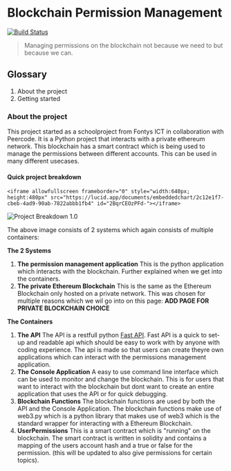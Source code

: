 # Blockchain Permission Management

[![Build Status](https://travis-ci.com/Ruben170/Blockchain-for-Permission-Management.svg?branch=main)](https://travis-ci.com/Ruben170/Blockchain-for-Permission-Management)

> Managing permissions on the blockchain not because we need to but because we can.

## Glossary

1. About the project
2. Getting started

### About the project

This project started as a schoolproject from Fontys ICT in collaboration with Peercode. It is a Python project that interacts with a private ethereum network. This blockchain has a smart contract which is being used to manage the permissions between different accounts. This can be used in many different usecases.

#### Quick project breakdown



```text
<iframe allowfullscreen frameborder="0" style="width:640px; height:480px" src="https://lucid.app/documents/embeddedchart/2c12e1f7-cbeb-4ad9-90ab-7822abbb1fb4" id="2BqrCEOzPFd-"></iframe>
```

![Project Breakdown 1.0](https://documents.lucid.app/documents/3aa1f67a-c1f8-44f5-875d-ced1a5271091/pages/YRprA5eG3Zio?a=8548&x=95&y=-1238&w=990&h=1276&store=1&accept=image%2F*&auth=LCA%20f2cc9be68c12069b752a21519a4ec3e21a6ec74c-ts%3D1617264406)

The above image consists of 2 systems which again consists of multiple containers:

**The 2 Systems**

1. **The permission management application** This is the python application which interacts with the blockchain. Further explained when we get into the containers.
2. **The private Ethereum Blockchain** This is the same as the Ethereum Blockchain only hosted on a private network. This was chosen for multiple reasons which we wil go into on this page: **ADD PAGE FOR PRIVATE BLOCKCHAIN CHOICE**

**The Containers**

1. **The API** The API is a restfull python [Fast API](https://fastapi.tiangolo.com). Fast API is a quick to set-up and readable api which should be easy to work with by anyone with coding experience. The api is made so that users can create theyre own applications which can interact with the permissions management application.
2. **The Console Application** A easy to use command line interface which can be used to monitor and change the blockchain. This is for users that want to interact with the blockchain but dont want to create an entire application that uses the API or for quick debugging.
3. **Blockchain Functions** The blockchain functions are used by both the API and the Console Application. The blockchain functions make use of web3.py which is a python library that makes use of web3 which is the standard wrapper for interacting with a Ethereum Blockchain.
4. **UserPermissions** This is a smart contract which is "running" on the blockchain. The smart contract is written in solidity and contains a mapping of the users account hash and a true or false for the permission. \(this will be updated to also give permissions for certain topics\).

